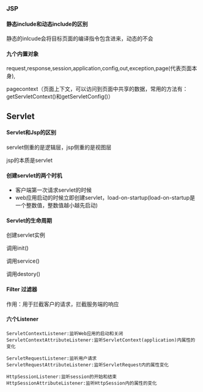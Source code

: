 ### JSP

#### 静态include和动态include的区别

静态的inlcude会将目标页面的编译指令包含进来，动态的不会

#### 九个内置对象

request,response,session,application,config,out,exception,page(代表页面本身),

pagecontext（页面上下文，可以访问到页面中共享的数据，常用的方法有：getServletContext()和getServletConfig()）

## Servlet

#### Servlet和Jsp的区别

servlet侧重的是逻辑层，jsp侧重的是视图层

jsp的本质是servlet

#### 创建servlet的两个时机

- 客户端第一次请求servlet的时候
- web应用启动的时候立即创建servlet，load-on-startup(load-on-startup是一个整数值，整数值越小越先启动)

#### Servlet的生命周期

创建servlet实例

调用init()

调用service()

调用destory()

#### Filter 过滤器

作用：用于拦截客户的请求，拦截服务端的响应

#### 六个Listener

```
ServletContextListener:监听Web应用的启动和关闭
ServletContextAttributeListener:监听ServletContext(application)内属性的变化

ServletRequestListener:监听用户请求
ServletRequestAttributeListener:监听ServletRequest内的属性变化

HttpSessionListener:监听session的开始和结束
HttpSessionAttributeListener:监听HttpSession内的属性的变化
```

